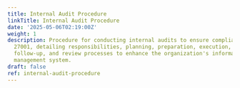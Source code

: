 ```yaml
---
title: Internal Audit Procedure
linkTitle: Internal Audit Procedure
date: '2025-05-06T02:19:00Z'
weight: 1
description: Procedure for conducting internal audits to ensure compliance with ISO/IEC
  27001, detailing responsibilities, planning, preparation, execution, reporting,
  follow-up, and review processes to enhance the organization's information security
  management system.
draft: false
ref: internal-audit-procedure
---
```


